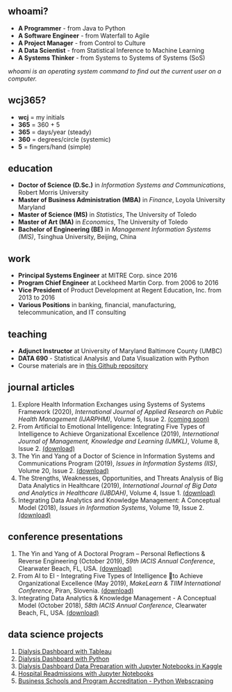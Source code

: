 ## whoami?
* **A Programmer** - from Java to Python
* **A Software Engineer** - from Waterfall to Agile
* **A Project Manager** - from Control to Culture
* **A Data Scientist** - from Statistical Inference to Machine Learning
* **A Systems Thinker** - from Systems to Systems of Systems (SoS)

*whoami is an operating system command to find out the current user on a computer.*

## wcj365?
* **wcj** = my initials
* **365** = 360 + 5
* **365** = days/year (steady)
* **360** = degrees/circle (systemic)
* **5** = fingers/hand (simple)

## education
* **Doctor of Science (D.Sc.)** in *Information Systems and Communications*, Robert Morris University
* **Master of Business Administration (MBA)** in *Finance*, Loyola University Maryland
* **Master of Science (MS)** in *Statistics*, The University of Toledo
* **Master of Art (MA)** in *Economics*, The University of Toledo
* **Bachelor of Engineering (BE)** in *Management Information Systems (MIS)*, Tsinghua University, Beijing, China

## work
* **Principal Systems Engineer** at MITRE Corp. since 2016
* **Program Chief Engineer** at Lockheed Martin Corp. from 2006 to 2016
* **Vice President** of Product Development at Regent Education, Inc. from 2013 to 2016
* **Various Positions** in banking, financial, manufacturing, telecommunication, and IT consulting

## teaching
* **Adjunct Instructor** at University of Maryland Baltimore County (UMBC)  
* **DATA 690** - Statistical Analysis and Data Visualization with Python
* Course materials are in [this Github repository](https://github.com/wcj365/python-stats-dataviz)

## journal articles
1. Explore Health Information Exchanges using Systems of Systems Framework (2020), *International Journal of Applied Research on Public Health Management (IJARPHM)*, Volume 5, Issue 2. [(coming soon)](https://www.igi-global.com/journal/international-journal-applied-research-public/214902)
2. From Artificial to Emotional Intelligence: Integrating Five Types of Intelligence to Achieve Organizational Excellence (2019), *International Journal of Management, Knowledge and Learning (IJMKL)*, Volume 8, Issue 2. [(download)](http://www.issbs.si/press/ISSN/2232-5697/8_125-144.pdf)
3. The Yin and Yang of a Doctor of Science in Information Systems and Communications Program (2019), *Issues in Information Systems (IIS)*, Volume 20, Issue 2. [(download)](http://www.iacis.org/iis/2019/2_iis_2019_128-139.pdf)
4. The Strengths, Weaknesses, Opportunities, and Threats Analysis of Big Data Analytics in Healthcare (2019), *International Journal of Big Data and Analytics in Healthcare (IJBDAH)*, Volume 4, Issue 1. [(download)](https://github.com/wcj365/wcj365.github.io/blob/master/docs/The-Strengths-Weaknesses-Opportunities-and-Threats-Analysis-of-Big-Data-Analytics-in-Healthcare.pdf)
5. Integrating Data Analytics and Knowledge Management: A Conceptual Model (2018), *Issues in Information Systems*, Volume 19, Issue 2. [(download)](http://www.iacis.org/iis/2018/2_iis_2018_208-216.pdf)

## conference presentations
1. The Yin and Yang of A Doctoral Program – Personal Reflections & Reverse Engineering (October 2019), *59th IACIS Annual Conference*, Clearwater Beach, FL, USA. [(download)](https://github.com/wcj365/wcj365.github.io/blob/master/docs/Yin%20Yang%20Research%20Model%202019%20IACIS.pptx)
2. From AI to EI - Integrating Five Types of Intelligence to Achieve Organizational Excellence (May 2019), *MakeLearn & TIIM International Conference*, Piran, Slovenia. [(download)](https://github.com/wcj365/wcj365.github.io/blob/master/docs/From%20AI%20to%20EI%20Final.pptx)
3. Integrating Data Analytics & Knowledge Management - A Conceptual Model (October 2018), *58th IACIS Annual Conference*, Clearwater Beach, FL, USA. [(download)](https://github.com/wcj365/wcj365.github.io/blob/master/docs/Integrating%20Data%20Analytics%20and%20Knowledge%20Management.pptx)

## data science projects
1. [Dialysis Dashboard with Tableau](https://public.tableau.com/profile/jaywang) 
2. [Dialysis Dashboard with Python](https://github.com/wcj365/dialysis-dashboard)
3. [Dialysis Dashboard Data Preparation with Jupyter Notebooks in Kaggle](https://www.kaggle.com/wcj365/rmudsc)
4. [Hospital Readmissions with Jupyter Notebooks](https://github.com/wcj365/hospital-readmissions)
5. [Business Schools and Program Accreditation - Python Webscraping](https://github.com/wcj365/accreditation)
